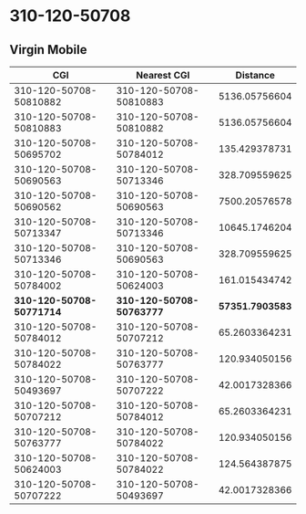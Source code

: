 # 310-120-50708
## Virgin Mobile


| CGI | Nearest CGI | Distance |
|-----|-------------|----------|
| 310-120-50708-50810882 | 310-120-50708-50810883 | 5136.05756604 |
| 310-120-50708-50810883 | 310-120-50708-50810882 | 5136.05756604 |
| 310-120-50708-50695702 | 310-120-50708-50784012 | 135.429378731 |
| 310-120-50708-50690563 | 310-120-50708-50713346 | 328.709559625 |
| 310-120-50708-50690562 | 310-120-50708-50690563 | 7500.20576578 |
| 310-120-50708-50713347 | 310-120-50708-50713346 | 10645.1746204 |
| 310-120-50708-50713346 | 310-120-50708-50690563 | 328.709559625 |
| 310-120-50708-50784002 | 310-120-50708-50624003 | 161.015434742 |
| **310-120-50708-50771714** | **310-120-50708-50763777** | **57351.7903583** |
| 310-120-50708-50784012 | 310-120-50708-50707212 | 65.2603364231 |
| 310-120-50708-50784022 | 310-120-50708-50763777 | 120.934050156 |
| 310-120-50708-50493697 | 310-120-50708-50707222 | 42.0017328366 |
| 310-120-50708-50707212 | 310-120-50708-50784012 | 65.2603364231 |
| 310-120-50708-50763777 | 310-120-50708-50784022 | 120.934050156 |
| 310-120-50708-50624003 | 310-120-50708-50784022 | 124.564387875 |
| 310-120-50708-50707222 | 310-120-50708-50493697 | 42.0017328366 |
